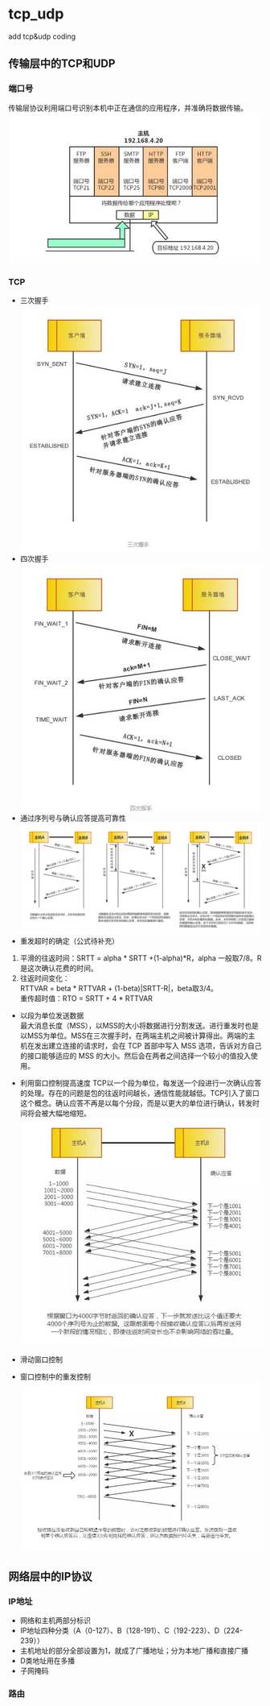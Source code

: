 # tcp_udp
add tcp&udp coding
## 传输层中的TCP和UDP
### 端口号
传输层协议利用端口号识别本机中正在通信的应用程序，并准确将数据传输。<br>
![](https://github.com/sjtujw/tcp_udp/raw/master/img/duankou.jpg)
### TCP
* 三次握手<br>
![](https://github.com/sjtujw/tcp_udp/raw/master/img/shakehands3.jpg)
* 四次握手<br>
![](https://github.com/sjtujw/tcp_udp/raw/master/img/shakehands4.jpg)
* 通过序列号与确认应答提高可靠性
![](https://github.com/sjtujw/tcp_udp/raw/master/img/ack.jpg)
* 重发超时的确定（公式待补充）<br>
1. 平滑的往返时间：SRTT = alpha * SRTT +(1-alpha)*R，alpha 一般取7/8。R是这次确认花费的时间。
2. 往返时间变化：<br>
RTTVAR = beta * RTTVAR + (1-beta)|SRTT-R|，beta取3/4。<br>
重传超时值：RTO = SRTT + 4 * RTTVAR
* 以段为单位发送数据<br>
最大消息长度（MSS），以MSS的大小将数据进行分割发送。进行重发时也是以MSS为单位。MSS在三次握手时，在两端主机之间被计算得出。两端的主机在发出建立连接的请求时，会在 TCP 首部中写入 MSS 选项，告诉对方自己的接口能够适应的 MSS 的大小。然后会在两者之间选择一个较小的值投入使用。
* 利用窗口控制提高速度
TCP以一个段为单位，每发送一个段进行一次确认应答的处理。存在的问题是包的往返时间越长，通信性能就越低。TCP引入了窗口这个概念。确认应答不再是以每个分段，而是以更大的单位进行确认，转发时间将会被大幅地缩短。<br>
![](https://github.com/sjtujw/tcp_udp/raw/master/img/window.jpg)
* 滑动窗口控制

* 窗口控制中的重发控制
![](https://github.com/sjtujw/tcp_udp/raw/master/img/retransmit.jpg)
## 网络层中的IP协议
### IP地址
* 网络和主机两部分标识
* IP地址四种分类（A（0-127）、B（128-191）、C（192-223）、D（224-239））
* 主机地址的部分全部设置为1，就成了广播地址；分为本地广播和直接广播
* D类地址用在多播
* 子网掩码
### 路由